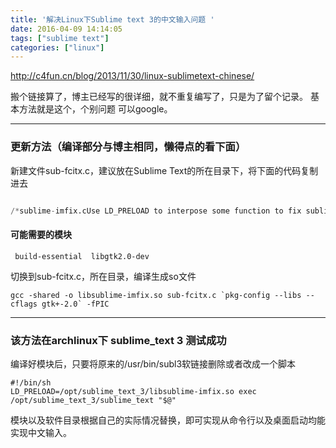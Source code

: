 ```yaml
---
title: '解决Linux下Sublime text 3的中文输入问题 '
date: 2016-04-09 14:14:05
tags: ["sublime text"]
categories: ["linux"]
---
```

http://c4fun.cn/blog/2013/11/30/linux-sublimetext-chinese/

搬个链接算了，博主已经写的很详细，就不重复编写了，只是为了留个记录。
基本方法就是这个，个别问题 可以google。
<!--more-->
-------------------------------------------------
### 更新方法（编译部分与博主相同，懒得点的看下面）

新建文件sub-fcitx.c，建议放在Sublime Text的所在目录下，将下面的代码复制进去
```python

/*sublime-imfix.cUse LD_PRELOAD to interpose some function to fix sublime input method support for linux.By Cjacker Huang gcc -shared -o libsublime-imfix.so sublime-imfix.c `pkg-config --libs --cflags gtk+-2.0` -fPICLD_PRELOAD=./libsublime-imfix.so subl*/#include <gtk/gtk.h>#include <gdk/gdkx.h>typedef GdkSegment GdkRegionBox; struct _GdkRegion{ long size; long numRects; GdkRegionBox *rects; GdkRegionBox extents;}; GtkIMContext *local_context; voidgdk_region_get_clipbox (const GdkRegion *region, GdkRectangle *rectangle){ g_return_if_fail (region != NULL); g_return_if_fail (rectangle != NULL);  rectangle->x = region->extents.x1; rectangle->y = region->extents.y1; rectangle->width = region->extents.x2 - region->extents.x1; rectangle->height = region->extents.y2 - region->extents.y1; GdkRectangle rect; rect.x = rectangle->x; rect.y = rectangle->y; rect.width = 0; rect.height = rectangle->height; //The caret width is 2; //Maybe sometimes we will make a mistake, but for most of the time, it should be the caret. if(rectangle->width == 2 && GTK_IS_IM_CONTEXT(local_context)) { gtk_im_context_set_cursor_location(local_context, rectangle); }} //this is needed, for example, if you input something in file dialog and return back the edit area//context will lost, so here we set it again. static GdkFilterReturn event_filter (GdkXEvent *xevent, GdkEvent *event, gpointer im_context){ XEvent *xev = (XEvent *)xevent; if(xev->type == KeyRelease && GTK_IS_IM_CONTEXT(im_context)) { GdkWindow * win = g_object_get_data(G_OBJECT(im_context),"window"); if(GDK_IS_WINDOW(win)) gtk_im_context_set_client_window(im_context, win); } return GDK_FILTER_CONTINUE;} void gtk_im_context_set_client_window (GtkIMContext *context, GdkWindow *window){ GtkIMContextClass *klass; g_return_if_fail (GTK_IS_IM_CONTEXT (context)); klass = GTK_IM_CONTEXT_GET_CLASS (context); if (klass->set_client_window) klass->set_client_window (context, window);  if(!GDK_IS_WINDOW (window)) return; g_object_set_data(G_OBJECT(context),"window",window); int width = gdk_window_get_width(window); int height = gdk_window_get_height(window); if(width != 0 && height !=0) { gtk_im_context_focus_in(context); local_context = context; } gdk_window_add_filter (window, event_filter, context);}
```

#### 可能需要的模块

     build-essential  libgtk2.0-dev

切换到sub-fcitx.c，所在目录，编译生成so文件
```
gcc -shared -o libsublime-imfix.so sub-fcitx.c `pkg-config --libs --cflags gtk+-2.0` -fPIC
```
------------------------------
### 该方法在archlinux下 sublime_text 3 测试成功

编译好模块后，只要将原来的/usr/bin/subl3软链接删除或者改成一个脚本
```
#!/bin/sh
LD_PRELOAD=/opt/sublime_text_3/libsublime-imfix.so exec     /opt/sublime_text_3/sublime_text "$@"
```
模块以及软件目录根据自己的实际情况替换，即可实现从命令行以及桌面启动均能实现中文输入。